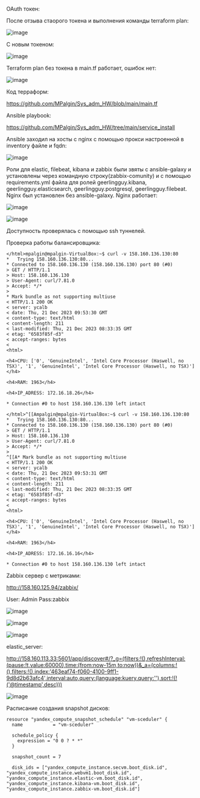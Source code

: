OAuth токен:

После отзыва стаорого токена и выполнения команды terraform plan:

![image](https://github.com/MPalgin/Sys_adm_HW/assets/121052923/a44159c2-d0cf-4ca1-808c-cf941e973622)

С новым токеном:

![image](https://github.com/MPalgin/Sys_adm_HW/assets/121052923/d8d98072-1441-4361-b8be-dcba29b7c76b)

Terraform plan без токена в main.tf работает, ошибок нет:

![image](https://github.com/MPalgin/Sys_adm_HW/assets/121052923/0cf864f4-858f-4f8e-bd1f-c68d22d4dfdc)


Код терраформ:

https://github.com/MPalgin/Sys_adm_HW/blob/main/main.tf

Ansible playbook:

https://github.com/MPalgin/Sys_adm_HW/tree/main/service_install

Ansible заходил на хосты с nginx с помощью прокси настроенной в inventory файле и fqdn:

![image](https://github.com/MPalgin/Sys_adm_HW/assets/121052923/7cf23e74-4716-4228-afdf-a65f14fc43b2)

Роли для elastic, filebeat, kibana и zabbix были звяты с ansible-galaxy и установлены через командную строку(zabbix-comunity) и с помощью requirements.yml файла для ролей geerlingguy.kibana, geerlingguy.elasticsearch, geerlingguy.postgresql, geerlingguy.filebeat. Nginx был установлен без ansible-galaxy. Nginx работает:

![image](https://github.com/MPalgin/Sys_adm_HW/assets/121052923/543d65d3-8603-4b99-842b-c50a0b9bdf3c)

![image](https://github.com/MPalgin/Sys_adm_HW/assets/121052923/2752ae8f-c14c-4a1f-b787-a6b7e2fbdd66)

Доступность проверялась с помощью ssh туннелей.


Проверка работы балансировщика:


```
</html>mpalgin@mpalgin-VirtualBox:~$ curl -v 158.160.136.130:80
*   Trying 158.160.136.130:80...
* Connected to 158.160.136.130 (158.160.136.130) port 80 (#0)
> GET / HTTP/1.1
> Host: 158.160.136.130
> User-Agent: curl/7.81.0
> Accept: */*
> 
* Mark bundle as not supporting multiuse
< HTTP/1.1 200 OK
< server: ycalb
< date: Thu, 21 Dec 2023 09:53:30 GMT
< content-type: text/html
< content-length: 211
< last-modified: Thu, 21 Dec 2023 08:33:35 GMT
< etag: "6583f85f-d3"
< accept-ranges: bytes
< 
<html>

<h4>CPU: ['0', 'GenuineIntel', 'Intel Core Processor (Haswell, no TSX)', '1', 'GenuineIntel', 'Intel Core Processor (Haswell, no TSX)']</h4>

<h4>RAM: 1963</h4>

<h4>IP_ADRESS: 172.16.18.26</h4>

* Connection #0 to host 158.160.136.130 left intact
```

```
</html>^[[Ampalgin@mpalgin-VirtualBox:~$ curl -v 158.160.136.130:80
*   Trying 158.160.136.130:80...
* Connected to 158.160.136.130 (158.160.136.130) port 80 (#0)
> GET / HTTP/1.1
> Host: 158.160.136.130
> User-Agent: curl/7.81.0
> Accept: */*
> 
^[[A* Mark bundle as not supporting multiuse
< HTTP/1.1 200 OK
< server: ycalb
< date: Thu, 21 Dec 2023 09:53:31 GMT
< content-type: text/html
< content-length: 211
< last-modified: Thu, 21 Dec 2023 08:33:35 GMT
< etag: "6583f85f-d3"
< accept-ranges: bytes
< 
<html>

<h4>CPU: ['0', 'GenuineIntel', 'Intel Core Processor (Haswell, no TSX)', '1', 'GenuineIntel', 'Intel Core Processor (Haswell, no TSX)']</h4>

<h4>RAM: 1963</h4>

<h4>IP_ADRESS: 172.16.16.16</h4>

* Connection #0 to host 158.160.136.130 left intact

```
Zabbix сервер с метриками:

http://158.160.125.94/zabbix/

User: Admin
Pass:zabbix

![image](https://github.com/MPalgin/Sys_adm_HW/assets/121052923/53495121-ec3b-4480-b92b-4b1523153ada)

![image](https://github.com/MPalgin/Sys_adm_HW/assets/121052923/44f7f9f6-95e6-4ba1-b1cc-81b202d998c4)

![image](https://github.com/MPalgin/Sys_adm_HW/assets/121052923/cf0892c3-a4dc-4d9d-b3a6-d842db189f56)


elastic_server:

http://158.160.113.33:5601/app/discover#/?_g=(filters:!(),refreshInterval:(pause:!t,value:60000),time:(from:now-15m,to:now))&_a=(columns:!(),filters:!(),index:'463eaf74-f060-4100-9ff1-9d8d2b63afc4',interval:auto,query:(language:kuery,query:''),sort:!(!('@timestamp',desc)))

![image](https://github.com/MPalgin/Sys_adm_HW/assets/121052923/e6209dc8-f91e-4665-a2ea-04b3c067a1b8)

Расписание создания snapshot дисков:

```
resource "yandex_compute_snapshot_schedule" "vm-sceduler" {
  name           = "vm-sceduler"

  schedule_policy {
	expression = "0 0 ? * *"
  }

  snapshot_count = 7

  disk_ids = ["yandex_compute_instance.secvm.boot_disk.id", "yandex_compute_instance.webvm1.boot_disk.id", "yandex_compute_instance.elastic-vm.boot_disk.id", "yandex_compute_instance.kibana-vm.boot_disk.id", "yandex_compute_instance.zabbix-vm.boot_disk.id"]

```



